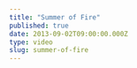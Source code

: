 ```yaml
---
title: "Summer of Fire"
published: true
date: 2013-09-02T09:00:00.000Z
type: video
slug: summer-of-fire
---
```

